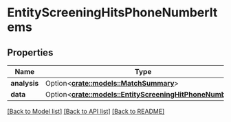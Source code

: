 # EntityScreeningHitsPhoneNumberItems

## Properties

Name | Type | Description | Notes
------------ | ------------- | ------------- | -------------
**analysis** | Option<[**crate::models::MatchSummary**](MatchSummary.md)> |  | [optional]
**data** | Option<[**crate::models::EntityScreeningHitPhoneNumbers**](EntityScreeningHitPhoneNumbers.md)> |  | [optional]

[[Back to Model list]](../README.md#documentation-for-models) [[Back to API list]](../README.md#documentation-for-api-endpoints) [[Back to README]](../README.md)


